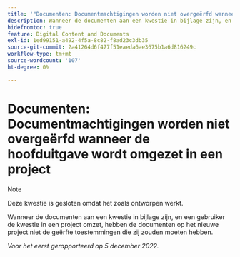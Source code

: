 ```yaml
---
title: '"Documenten: Documentmachtigingen worden niet overgeërfd wanneer de hoofduitgave wordt omgezet in een project.'''
description: Wanneer de documenten aan een kwestie in bijlage zijn, en een gebruiker de kwestie in een project omzet, hebben de documenten op het nieuwe project niet de geërfte toestemmingen die zij zouden moeten hebben.
hidefromtoc: true
feature: Digital Content and Documents
exl-id: 1ed99151-a492-4f5a-8c82-f8ad23c3db35
source-git-commit: 2a41264d6f477f51eaeda6ae3675b1a6d816249c
workflow-type: tm+mt
source-wordcount: '107'
ht-degree: 0%

---
```


# Documenten: Documentmachtigingen worden niet overgeërfd wanneer de hoofduitgave wordt omgezet in een project

>[!NOTE]
>
>Deze kwestie is gesloten omdat het zoals ontworpen werkt.

<!--This issue is on both WF and WFP TOCs-->

Wanneer de documenten aan een kwestie in bijlage zijn, en een gebruiker de kwestie in een project omzet, hebben de documenten op het nieuwe project niet de geërfte toestemmingen die zij zouden moeten hebben.

_Voor het eerst gerapporteerd op 5 december 2022._
